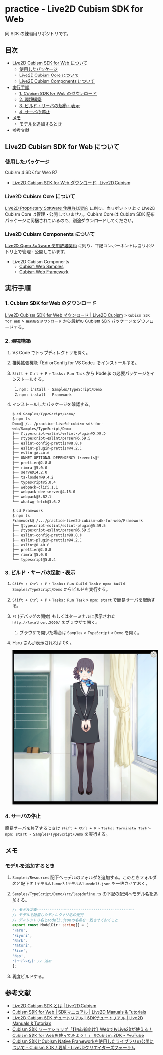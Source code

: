 <!-- omit in toc -->
# practice - Live2D Cubism SDK for Web

同 SDK の練習用リポジトリです。

<!-- omit in toc -->
## 目次

- [Live2D Cubism SDK for Web について](#live2d-cubism-sdk-for-web-について)
    - [使用したパッケージ](#使用したパッケージ)
    - [Live2D Cubism Core について](#live2d-cubism-core-について)
    - [Live2D Cubism Components について](#live2d-cubism-components-について)
- [実行手順](#実行手順)
    - [1. Cubism SDK for Web のダウンロード](#1-cubism-sdk-for-web-のダウンロード)
    - [2. 環境構築](#2-環境構築)
    - [3. ビルド・サーバの起動・表示](#3-ビルドサーバの起動表示)
    - [4. サーバの停止](#4-サーバの停止)
- [メモ](#メモ)
    - [モデルを追加するとき](#モデルを追加するとき)
- [参考文献](#参考文献)

## Live2D Cubism SDK for Web について

### 使用したパッケージ

Cubism 4 SDK for Web R7

- [Live2D Cubism SDK for Web ダウンロード | Live2D Cubism](https://www.live2d.com/sdk/download/web/)

### Live2D Cubism Core について

[Live2D Proprietary Software 使用許諾契約](https://www.live2d.com/eula/live2d-proprietary-software-license-agreement_jp.html) に則り、当リポジトリ上で Live2D Cubism Core は管理・公開していません。Cubism Core は Cubism SDK 配布パッケージに同梱されているので、別途ダウンロードしてください。

### Live2D Cubism Components について

[Live2D Open Software 使用許諾契約](https://www.live2d.com/eula/live2d-open-software-license-agreement_jp.html) に則り、下記コンポーネントは当リポジトリ上で管理・公開しています。

- Live2D Cubism Components
    - [Cubism Web Samples](https://github.com/Live2D/CubismWebSamples)
    - [Cubism Web Framework](https://github.com/Live2D/CubismWebFramework)

## 実行手順

### 1. Cubism SDK for Web のダウンロード

[Live2D Cubism SDK for Web ダウンロード | Live2D Cubism](https://www.live2d.com/sdk/download/web/) > `Cubism SDK for Web` > `最新版をダウンロード` から最新の Cubism SDK パッケージをダウンロードする。

### 2. 環境構築

1. VS Code でトップディレクトリを開く。
2. 推奨拡張機能「EditorConfig for VS Code」をインストールする。
3. `Shift + Ctrl + P` > `Tasks: Run Task` から Node.js の必要パッケージをインストールする。
    1. `npm: install - Samples/TypeScript/Demo`
    2. `npm: install - Framework`
4. インストールしたパッケージを確認する。

    ```shell
    $ cd Samples/TypeScript/Demo/
    $ npm ls
    Demo@ /.../practice-live2d-cubism-sdk-for-web/Samples/TypeScript/Demo
    ├── @typescript-eslint/eslint-plugin@5.59.5
    ├── @typescript-eslint/parser@5.59.5
    ├── eslint-config-prettier@8.8.0
    ├── eslint-plugin-prettier@4.2.1
    ├── eslint@8.40.0
    ├── UNMET OPTIONAL DEPENDENCY fsevents@*
    ├── prettier@2.8.8
    ├── rimraf@5.0.0
    ├── serve@14.2.0
    ├── ts-loader@9.4.2
    ├── typescript@5.0.4
    ├── webpack-cli@5.1.1
    ├── webpack-dev-server@4.15.0
    ├── webpack@5.82.1
    └── whatwg-fetch@3.6.2
    ```

    ```shell
    $ cd Framework
    $ npm ls
    Framework@ /.../practice-live2d-cubism-sdk-for-web/Framework
    ├── @typescript-eslint/eslint-plugin@5.59.5
    ├── @typescript-eslint/parser@5.59.5
    ├── eslint-config-prettier@8.8.0
    ├── eslint-plugin-prettier@4.2.1
    ├── eslint@8.40.0
    ├── prettier@2.8.8
    ├── rimraf@5.0.0
    └── typescript@5.0.4
    ```

### 3. ビルド・サーバの起動・表示

1. `Shift + Ctrl + P` > `Tasks: Run Build Task` > `npm: build - Samples/TypeScript/Demo` からビルドを実行する。
2. `Shift + Ctrl + P` > `Tasks: Run Task` > `npm: start` で簡易サーバを起動する。
3. `F5` (デバッグの開始) もしくはターミナルに表示された `http://localhost:5000/` をブラウザで開く。
    1. ブラウザで開いた場合は `Samples` > `TypeScript` > `Demo` を開く。
4. Haru さんが表示されれば OK 。

    ![haru](images/haru.png)

### 4. サーバの停止

簡易サーバを終了するときは `Shift + Ctrl + P` > `Tasks: Terminate Task` > `npm: start - Samples/TypeScript/Demo` を実行する。

## メモ

### モデルを追加するとき

1. `Samples/Resources` 配下へモデルのフォルダを追加する。このときフォルダ名と配下の `[モデル名].moc3` `[モデル名].model3.json` を一致させておく。
2. `Samples/TypeScript/Demo/src/lappdefine.ts` の下記の配列へモデル名を追加する。

    ```ts
    // モデル定義---------------------------------------------
    // モデルを配置したディレクトリ名の配列
    // ディレクトリ名とmodel3.jsonの名前を一致させておくこと
    export const ModelDir: string[] = [
    'Haru',
    'Hiyori',
    'Mark',
    'Natori',
    'Rice',
    'Mao',
    '[モデル名]' // 追加
    ];
    ```

3. 再度ビルドする。

## 参考文献

- [Live2D Cubism SDK とは | Live2D Cubism](https://www.live2d.com/sdk/about/)
- [Cubism SDK for Web | SDKマニュアル | Live2D Manuals & Tutorials](https://docs.live2d.com/cubism-sdk-manual/cubism-sdk-for-web/)
- [Live2D Cubism SDK チュートリアル | SDKチュートリアル | Live2D Manuals & Tutorials](https://docs.live2d.com/cubism-sdk-tutorials/top/)
- [Cubism SDK ワークショップ「【初心者向け】WebでもLive2Dが使える！Cubism SDK for Webを使ってみよう！」 #Cubism_SDK - YouTube](https://www.youtube.com/watch?v=tQdkFvw7X-E)
- [Cubism SDKとCubism Native Frameworkを使用したライブラリの公開について - Cubism SDK / 要望 - Live2Dクリエイターズフォーラム](https://creatorsforum.live2d.com/t/topic/1942)
